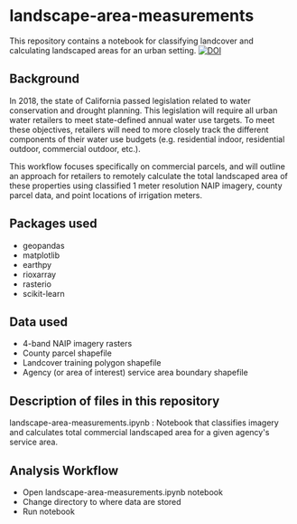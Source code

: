 # landscape-area-measurements
This repository contains a notebook for classifying landcover and calculating landscaped areas for an urban setting.
[![DOI](https://zenodo.org/badge/368932347.svg)](https://zenodo.org/badge/latestdoi/368932347)


## Background
In 2018, the state of California passed legislation related to water conservation and drought planning. This legislation will require all urban water retailers to meet state-defined annual water use targets. To meet these objectives, retailers will need to more closely track the different components of their water use budgets (e.g. residential indoor, residential outdoor, commercial outdoor, etc.).

This workflow focuses specifically on commercial parcels, and will outline an approach for retailers to remotely calculate the total landscaped area of these properties using classified 1 meter resolution NAIP imagery, county parcel data, and point locations of irrigation meters.

## Packages used
* geopandas
* matplotlib
* earthpy
* rioxarray
* rasterio
* scikit-learn

## Data used
* 4-band NAIP imagery rasters
* County parcel shapefile
* Landcover training polygon shapefile
* Agency (or area of interest) service area boundary shapefile

## Description of files in this repository
landscape-area-measurements.ipynb : Notebook that classifies imagery and calculates total commercial landscaped area for a given agency's service area.

## Analysis Workflow
* Open landscape-area-measurements.ipynb notebook
* Change directory to where data are stored
* Run notebook
